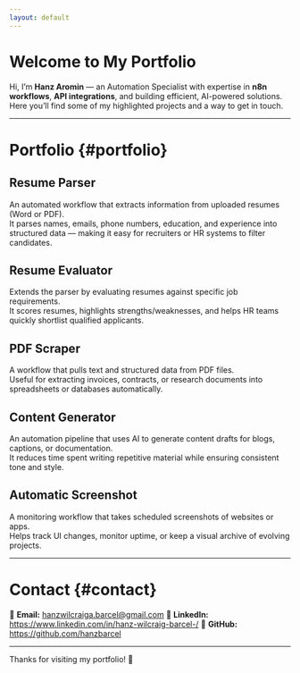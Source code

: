 ```yaml
---
layout: default
---
```


# Welcome to My Portfolio

Hi, I’m **Hanz Aromin** — an Automation Specialist with expertise in **n8n workflows**, **API integrations**, and building efficient, AI-powered solutions.  
Here you’ll find some of my highlighted projects and a way to get in touch.

---

# Portfolio {#portfolio}

## Resume Parser  
An automated workflow that extracts information from uploaded resumes (Word or PDF).  
It parses names, emails, phone numbers, education, and experience into structured data — making it easy for recruiters or HR systems to filter candidates.

## Resume Evaluator  
Extends the parser by evaluating resumes against specific job requirements.  
It scores resumes, highlights strengths/weaknesses, and helps HR teams quickly shortlist qualified applicants.

## PDF Scraper  
A workflow that pulls text and structured data from PDF files.  
Useful for extracting invoices, contracts, or research documents into spreadsheets or databases automatically.

## Content Generator  
An automation pipeline that uses AI to generate content drafts for blogs, captions, or documentation.  
It reduces time spent writing repetitive material while ensuring consistent tone and style.

## Automatic Screenshot  
A monitoring workflow that takes scheduled screenshots of websites or apps.  
Helps track UI changes, monitor uptime, or keep a visual archive of evolving projects.

---

# Contact {#contact}

📧 **Email:** hanzwilcraiga.barcel@gmail.com 
💼 **LinkedIn:** https://www.linkedin.com/in/hanz-wilcraig-barcel-/
🐙 **GitHub:** https://github.com/hanzbarcel

---

Thanks for visiting my portfolio! 🚀

